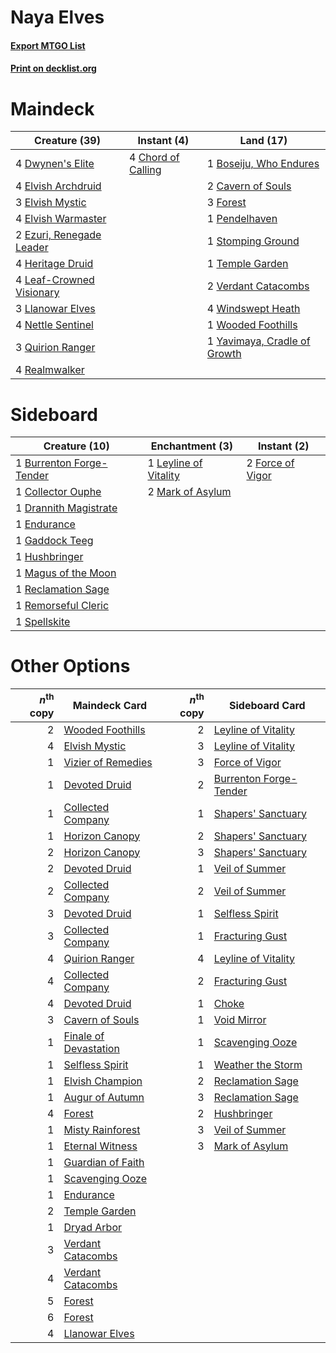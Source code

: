# Naya Elves

#### [Export MTGO List](../collection/Naya%20Elves/Naya%20Elves.txt)
#### [Print on decklist.org](http://decklist.org/?deckmain=1%09Boseiju,%20Who%20Endures%0A2%09Cavern%20of%20Souls%0A4%09Chord%20of%20Calling%0A4%09Dwynen's%20Elite%0A4%09Elvish%20Archdruid%0A3%09Elvish%20Mystic%0A4%09Elvish%20Warmaster%0A2%09Ezuri,%20Renegade%20Leader%0A3%09Forest%0A4%09Heritage%20Druid%0A4%09Leaf-Crowned%20Visionary%0A3%09Llanowar%20Elves%0A4%09Nettle%20Sentinel%0A1%09Pendelhaven%0A3%09Quirion%20Ranger%0A4%09Realmwalker%0A1%09Stomping%20Ground%0A1%09Temple%20Garden%0A2%09Verdant%20Catacombs%0A4%09Windswept%20Heath%0A1%09Wooded%20Foothills%0A1%09Yavimaya,%20Cradle%20of%20Growth&deckside=1%09Burrenton%20Forge-Tender%0A1%09Collector%20Ouphe%0A1%09Drannith%20Magistrate%0A1%09Endurance%0A2%09Force%20of%20Vigor%0A1%09Gaddock%20Teeg%0A1%09Hushbringer%0A1%09Leyline%20of%20Vitality%0A1%09Magus%20of%20the%20Moon%0A2%09Mark%20of%20Asylum%0A1%09Reclamation%20Sage%0A1%09Remorseful%20Cleric%0A1%09Spellskite)
# Maindeck

|                                           Creature (39)                                           |                                         Instant (4)                                         |                                               Land (17)                                               |
|---------------------------------------------------------------------------------------------------|---------------------------------------------------------------------------------------------|-------------------------------------------------------------------------------------------------------|
|4 [Dwynen's Elite](http://gatherer.wizards.com/Pages/Card/Details.aspx?multiverseid=442739)        |4 [Chord of Calling](http://gatherer.wizards.com/Pages/Card/Details.aspx?multiverseid=383209)|1 [Boseiju, Who Endures](http://gatherer.wizards.com/Pages/Card/Details.aspx?multiverseid=548579)      |
|4 [Elvish Archdruid](http://gatherer.wizards.com/Pages/Card/Details.aspx?multiverseid=389498)      |                                                                                             |2 [Cavern of Souls](http://gatherer.wizards.com/Pages/Card/Details.aspx?multiverseid=278058)           |
|3 [Elvish Mystic](http://gatherer.wizards.com/Pages/Card/Details.aspx?multiverseid=389499)         |                                                                                             |3 [Forest](http://gatherer.wizards.com/Pages/Card/Details.aspx?multiverseid=439860)                    |
|4 [Elvish Warmaster](http://gatherer.wizards.com/Pages/Card/Details.aspx?multiverseid=503780)      |                                                                                             |1 [Pendelhaven](http://gatherer.wizards.com/Pages/Card/Details.aspx?multiverseid=442233)               |
|2 [Ezuri, Renegade Leader](http://gatherer.wizards.com/Pages/Card/Details.aspx?multiverseid=389511)|                                                                                             |1 [Stomping Ground](http://gatherer.wizards.com/Pages/Card/Details.aspx?multiverseid=405110)           |
|4 [Heritage Druid](http://gatherer.wizards.com/Pages/Card/Details.aspx?multiverseid=413713)        |                                                                                             |1 [Temple Garden](http://gatherer.wizards.com/Pages/Card/Details.aspx?multiverseid=405112)             |
|4 [Leaf-Crowned Visionary](http://gatherer.wizards.com/Pages/Card/Details.aspx?multiverseid=574647)|                                                                                             |2 [Verdant Catacombs](http://gatherer.wizards.com/Pages/Card/Details.aspx?multiverseid=405113)         |
|3 [Llanowar Elves](http://gatherer.wizards.com/Pages/Card/Details.aspx?multiverseid=129626)        |                                                                                             |4 [Windswept Heath](http://gatherer.wizards.com/Pages/Card/Details.aspx?multiverseid=405115)           |
|4 [Nettle Sentinel](http://gatherer.wizards.com/Pages/Card/Details.aspx?multiverseid=442171)       |                                                                                             |1 [Wooded Foothills](http://gatherer.wizards.com/Pages/Card/Details.aspx?multiverseid=405116)          |
|3 [Quirion Ranger](http://gatherer.wizards.com/Pages/Card/Details.aspx?multiverseid=3674)          |                                                                                             |1 [Yavimaya, Cradle of Growth](http://gatherer.wizards.com/Pages/Card/Details.aspx?multiverseid=522337)|
|4 [Realmwalker](http://gatherer.wizards.com/Pages/Card/Details.aspx?multiverseid=503804)           |                                                                                             |                                                                                                       |


# Sideboard

|                                           Creature (10)                                           |                                        Enchantment (3)                                         |                                        Instant (2)                                        |
|---------------------------------------------------------------------------------------------------|------------------------------------------------------------------------------------------------|-------------------------------------------------------------------------------------------|
|1 [Burrenton Forge-Tender](http://gatherer.wizards.com/Pages/Card/Details.aspx?multiverseid=438580)|1 [Leyline of Vitality](http://gatherer.wizards.com/Pages/Card/Details.aspx?multiverseid=205031)|2 [Force of Vigor](http://gatherer.wizards.com/Pages/Card/Details.aspx?multiverseid=464113)|
|1 [Collector Ouphe](http://gatherer.wizards.com/Pages/Card/Details.aspx?multiverseid=464107)       |2 [Mark of Asylum](http://gatherer.wizards.com/Pages/Card/Details.aspx?multiverseid=186615)     |                                                                                           |
|1 [Drannith Magistrate](http://gatherer.wizards.com/Pages/Card/Details.aspx?multiverseid=479531)   |                                                                                                |                                                                                           |
|1 [Endurance](http://gatherer.wizards.com/Pages/Card/Details.aspx?multiverseid=522233)             |                                                                                                |                                                                                           |
|1 [Gaddock Teeg](http://gatherer.wizards.com/Pages/Card/Details.aspx?multiverseid=140188)          |                                                                                                |                                                                                           |
|1 [Hushbringer](http://gatherer.wizards.com/Pages/Card/Details.aspx?multiverseid=472980)           |                                                                                                |                                                                                           |
|1 [Magus of the Moon](http://gatherer.wizards.com/Pages/Card/Details.aspx?multiverseid=136152)     |                                                                                                |                                                                                           |
|1 [Reclamation Sage](http://gatherer.wizards.com/Pages/Card/Details.aspx?multiverseid=389651)      |                                                                                                |                                                                                           |
|1 [Remorseful Cleric](http://gatherer.wizards.com/Pages/Card/Details.aspx?multiverseid=447169)     |                                                                                                |                                                                                           |
|1 [Spellskite](http://gatherer.wizards.com/Pages/Card/Details.aspx?multiverseid=397743)            |                                                                                                |                                                                                           |


# Other Options

|*n*<sup>th</sup> copy|                                         Maindeck Card                                          |*n*<sup>th</sup> copy|                                         Sideboard Card                                          |
|--------------------:|------------------------------------------------------------------------------------------------|--------------------:|-------------------------------------------------------------------------------------------------|
|                    2|[Wooded Foothills](http://gatherer.wizards.com/Pages/Card/Details.aspx?multiverseid=405116)     |                    2|[Leyline of Vitality](http://gatherer.wizards.com/Pages/Card/Details.aspx?multiverseid=205031)   |
|                    4|[Elvish Mystic](http://gatherer.wizards.com/Pages/Card/Details.aspx?multiverseid=389499)        |                    3|[Leyline of Vitality](http://gatherer.wizards.com/Pages/Card/Details.aspx?multiverseid=205031)   |
|                    1|[Vizier of Remedies](http://gatherer.wizards.com/Pages/Card/Details.aspx?multiverseid=426740)   |                    3|[Force of Vigor](http://gatherer.wizards.com/Pages/Card/Details.aspx?multiverseid=464113)        |
|                    1|[Devoted Druid](http://gatherer.wizards.com/Pages/Card/Details.aspx?multiverseid=135500)        |                    2|[Burrenton Forge-Tender](http://gatherer.wizards.com/Pages/Card/Details.aspx?multiverseid=438580)|
|                    1|[Collected Company](http://gatherer.wizards.com/Pages/Card/Details.aspx?multiverseid=394519)    |                    1|[Shapers' Sanctuary](http://gatherer.wizards.com/Pages/Card/Details.aspx?multiverseid=435362)    |
|                    1|[Horizon Canopy](http://gatherer.wizards.com/Pages/Card/Details.aspx?multiverseid=409571)       |                    2|[Shapers' Sanctuary](http://gatherer.wizards.com/Pages/Card/Details.aspx?multiverseid=435362)    |
|                    2|[Horizon Canopy](http://gatherer.wizards.com/Pages/Card/Details.aspx?multiverseid=409571)       |                    3|[Shapers' Sanctuary](http://gatherer.wizards.com/Pages/Card/Details.aspx?multiverseid=435362)    |
|                    2|[Devoted Druid](http://gatherer.wizards.com/Pages/Card/Details.aspx?multiverseid=135500)        |                    1|[Veil of Summer](http://gatherer.wizards.com/Pages/Card/Details.aspx?multiverseid=466952)        |
|                    2|[Collected Company](http://gatherer.wizards.com/Pages/Card/Details.aspx?multiverseid=394519)    |                    2|[Veil of Summer](http://gatherer.wizards.com/Pages/Card/Details.aspx?multiverseid=466952)        |
|                    3|[Devoted Druid](http://gatherer.wizards.com/Pages/Card/Details.aspx?multiverseid=135500)        |                    1|[Selfless Spirit](http://gatherer.wizards.com/Pages/Card/Details.aspx?multiverseid=414332)       |
|                    3|[Collected Company](http://gatherer.wizards.com/Pages/Card/Details.aspx?multiverseid=394519)    |                    1|[Fracturing Gust](http://gatherer.wizards.com/Pages/Card/Details.aspx?multiverseid=146759)       |
|                    4|[Quirion Ranger](http://gatherer.wizards.com/Pages/Card/Details.aspx?multiverseid=3674)         |                    4|[Leyline of Vitality](http://gatherer.wizards.com/Pages/Card/Details.aspx?multiverseid=205031)   |
|                    4|[Collected Company](http://gatherer.wizards.com/Pages/Card/Details.aspx?multiverseid=394519)    |                    2|[Fracturing Gust](http://gatherer.wizards.com/Pages/Card/Details.aspx?multiverseid=146759)       |
|                    4|[Devoted Druid](http://gatherer.wizards.com/Pages/Card/Details.aspx?multiverseid=135500)        |                    1|[Choke](http://gatherer.wizards.com/Pages/Card/Details.aspx?multiverseid=45431)                  |
|                    3|[Cavern of Souls](http://gatherer.wizards.com/Pages/Card/Details.aspx?multiverseid=278058)      |                    1|[Void Mirror](http://gatherer.wizards.com/Pages/Card/Details.aspx?multiverseid=522318)           |
|                    1|[Finale of Devastation](http://gatherer.wizards.com/Pages/Card/Details.aspx?multiverseid=461087)|                    1|[Scavenging Ooze](http://gatherer.wizards.com/Pages/Card/Details.aspx?multiverseid=420783)       |
|                    1|[Selfless Spirit](http://gatherer.wizards.com/Pages/Card/Details.aspx?multiverseid=414332)      |                    1|[Weather the Storm](http://gatherer.wizards.com/Pages/Card/Details.aspx?multiverseid=464140)     |
|                    1|[Elvish Champion](http://gatherer.wizards.com/Pages/Card/Details.aspx?multiverseid=129534)      |                    2|[Reclamation Sage](http://gatherer.wizards.com/Pages/Card/Details.aspx?multiverseid=389651)      |
|                    1|[Augur of Autumn](http://gatherer.wizards.com/Pages/Card/Details.aspx?multiverseid=534952)      |                    3|[Reclamation Sage](http://gatherer.wizards.com/Pages/Card/Details.aspx?multiverseid=389651)      |
|                    4|[Forest](http://gatherer.wizards.com/Pages/Card/Details.aspx?multiverseid=439860)               |                    2|[Hushbringer](http://gatherer.wizards.com/Pages/Card/Details.aspx?multiverseid=472980)           |
|                    1|[Misty Rainforest](http://gatherer.wizards.com/Pages/Card/Details.aspx?multiverseid=405102)     |                    3|[Veil of Summer](http://gatherer.wizards.com/Pages/Card/Details.aspx?multiverseid=466952)        |
|                    1|[Eternal Witness](http://gatherer.wizards.com/Pages/Card/Details.aspx?multiverseid=51628)       |                    3|[Mark of Asylum](http://gatherer.wizards.com/Pages/Card/Details.aspx?multiverseid=186615)        |
|                    1|[Guardian of Faith](http://gatherer.wizards.com/Pages/Card/Details.aspx?multiverseid=527305)    |                     |                                                                                                 |
|                    1|[Scavenging Ooze](http://gatherer.wizards.com/Pages/Card/Details.aspx?multiverseid=420783)      |                     |                                                                                                 |
|                    1|[Endurance](http://gatherer.wizards.com/Pages/Card/Details.aspx?multiverseid=522233)            |                     |                                                                                                 |
|                    2|[Temple Garden](http://gatherer.wizards.com/Pages/Card/Details.aspx?multiverseid=405112)        |                     |                                                                                                 |
|                    1|[Dryad Arbor](http://gatherer.wizards.com/Pages/Card/Details.aspx?multiverseid=136196)          |                     |                                                                                                 |
|                    3|[Verdant Catacombs](http://gatherer.wizards.com/Pages/Card/Details.aspx?multiverseid=405113)    |                     |                                                                                                 |
|                    4|[Verdant Catacombs](http://gatherer.wizards.com/Pages/Card/Details.aspx?multiverseid=405113)    |                     |                                                                                                 |
|                    5|[Forest](http://gatherer.wizards.com/Pages/Card/Details.aspx?multiverseid=439860)               |                     |                                                                                                 |
|                    6|[Forest](http://gatherer.wizards.com/Pages/Card/Details.aspx?multiverseid=439860)               |                     |                                                                                                 |
|                    4|[Llanowar Elves](http://gatherer.wizards.com/Pages/Card/Details.aspx?multiverseid=129626)       |                     |                                                                                                 |

